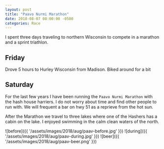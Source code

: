 ```yaml
---
layout: post
title: "Paavo Nurmi Marathon"
date: 2018-08-07 08:00:00 -0500
categories: Race
---
```


I spent three days traveling to northern Wisconsin to compete in a marathon and a sprint triathlon.

## Friday
Drove 5 hours to Hurley Wisconsin from Madison. 
Biked around for a bit 

## Saturday
For the last few years I have been running the `Paavo Nurmi Marathon` with the hash house harriers.
I do not worry about time and find other people to run with. 
We will frequent a bar on hwy 51 as a reprieve from the hot sun.

After the Marathon we travel to three lakes where one of the Hashers has a cabin on the lake.
I enjoyed swimming in the calm clean waters of the north.

![before]({{ '/assets/images/2018/aug/paav-before.jpg' }})
![during]({{ '/assets/images/2018/aug/paav-during.jpg' }})
![beer]({{ '/assets/images/2018/aug/paav-beer.png' }})
